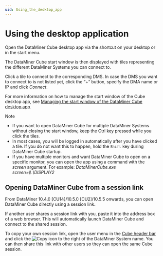 ```yaml
---
uid: Using_the_desktop_app
---
```


# Using the desktop application

Open the DataMiner Cube desktop app via the shortcut on your desktop or in the start menu.

The DataMiner Cube start window is then displayed with tiles representing the different DataMiner Systems you can connect to.

Click a tile to connect to the corresponding DMS. In case the DMS you want to connect to is not listed yet, click the “+” button, specify the DMA name or IP and click *Connect*.

For more information on how to manage the start window of the Cube desktop app, see [Managing the start window of the DataMiner Cube desktop app](xref:Managing_the_start_window).

> [!NOTE]
>
> - If you want to open DataMiner Cube for multiple DataMiner Systems without closing the start window, keep the Ctrl key pressed while you click the tiles.
> - In most cases, you will be logged in automatically after you have clicked a tile. If you do not want this to happen, hold the `Shift` key during DataMiner Cube startup.
> - If you have multiple monitors and want DataMiner Cube to open on a specific monitor, you can open the app using a command with the *screen* argument. For example: *DataMinerCube.exe screen=\\\\.\\DISPLAY2*

## Opening DataMiner Cube from a session link

From DataMiner 10.4.0 [CU14]/10.5.0 [CU2]/10.5.5 onwards<!--RN 42389-->, you can open DataMiner Cube directly using a session link.

If another user shares a session link with you, paste it into the address box of a web browser. This will automatically launch DataMiner Cube and connect to the shared session.

To copy your own session link, open the user menu in the [Cube header bar](xref:DataMiner_Cube_header_bar) and click the ![Copy](~/dataminer/images/Copy.png) icon to the right of the DataMiner System name. You can then share this link with other users so they can open the same Cube session.
